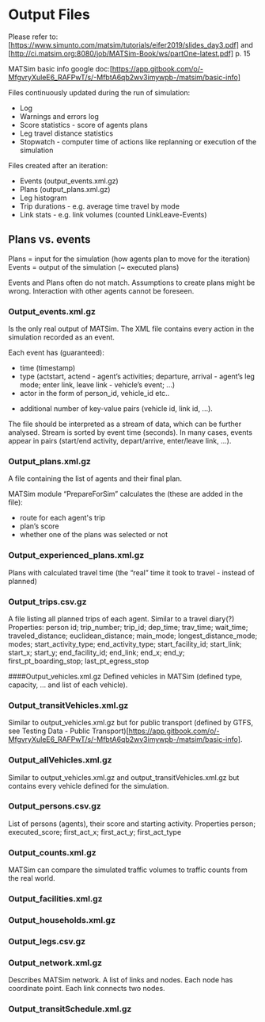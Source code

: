 # Output Files

Please refer to: [https://www.simunto.com/matsim/tutorials/eifer2019/slides_day3.pdf] and [http://ci.matsim.org:8080/job/MATSim-Book/ws/partOne-latest.pdf] p. 15

MATSim basic info google doc:[https://app.gitbook.com/o/-MfgvryXuleE6_RAFPwT/s/-MfbtA6qb2wv3imywpb-/matsim/basic-info]

Files continuously updated during the run of simulation:
- Log
- Warnings and errors log
- Score statistics - score of agents plans
- Leg travel distance statistics
- Stopwatch - computer time of actions like replanning or execution of the simulation

Files created after an iteration:
- Events (output_events.xml.gz)
- Plans (output_plans.xml.gz)
- Leg histogram
- Trip durations - e.g. average time travel by mode
- Link stats - e.g. link volumes (counted LinkLeave-Events)

## Plans vs. events
Plans = input for the simulation (how agents plan to move for the iteration)
Events = output of the simulation (~ executed plans)

Events and Plans often do not match. Assumptions to create plans might be wrong. Interaction with other agents cannot be foreseen.



### Output_events.xml.gz
Is the only real output of MATSim.
The XML file contains every action in the simulation recorded as an event. 

Each event has (guaranteed):
- time (timestamp)
- type (actstart, actend - agent’s activities; departure, arrival - agent’s leg mode; enter link, leave link - vehicle’s event; ...) 
- actor in the form of person_id, vehicle_id etc..
+ additional number of key-value pairs (vehicle id, link id, ...).

The file should be interpreted as a stream of data, which can be further analysed. Stream is sorted by event time (seconds). In many cases, events appear in pairs (start/end activity, depart/arrive, enter/leave link, ...).


### Output_plans.xml.gz
A file containing the list of agents and their final plan. 

MATSim module “PrepareForSim” calculates the (these are added in the file):
- route for each agent's trip
- plan’s score
- whether one of the plans was selected or not


### Output_experienced_plans.xml.gz
Plans with calculated travel time (the “real” time it took to travel - instead of planned)
### Output_trips.csv.gz
A file listing all planned trips of each agent. 
Similar to a travel diary(?)
Properties:
person id; trip_number; trip_id; dep_time; trav_time; wait_time; traveled_distance; euclidean_distance; main_mode; longest_distance_mode; modes; start_activity_type; end_activity_type; start_facility_id; start_link; start_x; start_y; end_facility_id; end_link; end_x; end_y; first_pt_boarding_stop; last_pt_egress_stop

####Output_vehicles.xml.gz
Defined vehicles in MATSim (defined type, capacity, … and list of each vehicle).

### Output_transitVehicles.xml.gz
Similar to output_vehicles.xml.gz but for public transport (defined by GTFS, see Testing Data - Public Transport)[https://app.gitbook.com/o/-MfgvryXuleE6_RAFPwT/s/-MfbtA6qb2wv3imywpb-/matsim/basic-info].

### Output_allVehicles.xml.gz
Similar to output_vehicles.xml.gz and output_transitVehicles.xml.gz but contains every vehicle defined for the simulation.

### Output_persons.csv.gz
List of persons (agents), their score and starting activity. 
Properties
person; executed_score; first_act_x; first_act_y; first_act_type


### Output_counts.xml.gz
MATSim can compare the simulated traffic volumes to traffic counts from the real world.

### Output_facilities.xml.gz


### Output_households.xml.gz


### Output_legs.csv.gz
### Output_network.xml.gz
Describes MATSim network. A list of links and nodes.
Each node has coordinate point. Each link connects two nodes.


### Output_transitSchedule.xml.gz

